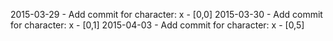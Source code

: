 2015-03-29 - Add commit for character: x - [0,0]
2015-03-30 - Add commit for character: x - [0,1]
2015-04-03 - Add commit for character: x - [0,5]

